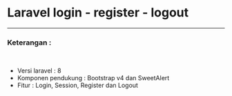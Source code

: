 <h1>Laravel login - register - logout</h1>
<hr>
<h3>Keterangan :</h3><br>
<span>
    <ul>
        <li>Versi laravel : 8 </li>
        <li>Komponen pendukung : Bootstrap v4 dan SweetAlert</li>
        <li>Fitur : Login, Session, Register dan Logout</li>
    </ul>
</span>
